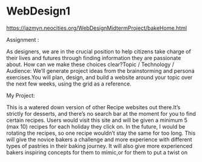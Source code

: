 # WebDesign1
https://jazmyn.neocities.org/WebDesignMidtermProject/bakeHome.html

Assignment : 

As designers, we are in the crucial position to help citizens take charge of their lives and futures through finding information they are passionate about. How can we make these choices clear?Topic / Technology / Audience: We’ll generate project ideas from the brainstorming and persona exercises.You will plan, design, and build a website around your topic over the next few weeks, using the grid as a reference. 

My Project: 

This is a watered down version of other Recipe websites out there.It’s strictly for desserts, and there’s no search bar at the moment for you to find certain recipes. Users would visit this site and will be given a minimum 5 (max 10) recipes for each holiday they click on. In the future, I would be rotating the recipes, so one recipe wouldn’t stay the same for too long. This will give the novice bakers a challenge and more experience with different types of pastries in their baking journey. It will also give more experienced bakers inspiring concepts for them to mimic,or for them to put a twist on
